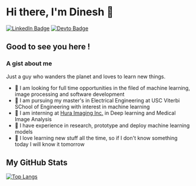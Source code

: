 # Hi there, I'm Dinesh :wave:

[![LinkedIn Badge](https://img.shields.io/badge/LinkedIn-0077B5?style=for-the-badge&logo=linkedin&logoColor=white)](https://www.linkedin.com/in/dinesh-gdk) [![Devto Badge](https://img.shields.io/badge/dev.to-0A0A0A?style=for-the-badge&logo=devdotto&logoColor=white)](https://dev.to/dineshgdk)

## Good to see you here !

### A gist about me
Just a guy who wanders the planet and loves to learn new things.

- :eyes: I am looking for full time opportunities in the filed of machine learning, image processing and software development
- :blue_book: I am pursuing my master's in Electrical Engineering at USC Viterbi SChool of Engineering with interest in machine learning
- :hammer: I am interning at [Hura Imaging Inc.](http://www.huraimaging.com/) in Deep learning and Medical Image Analysis
- :briefcase: I have experience in research, prototype and deploy machine learning models
- :rocket: I love learning new stuff all the time, so if I don't know something today I will know it tomorrow

## My GitHub Stats
[![Top Langs](https://github-readme-stats.vercel.app/api/top-langs/?username=dinesh-GDK&hide=html,css,scss,jupyter%20notebook&langs_count=10&layout=compact)](https://github.com/dinesh-GDK)